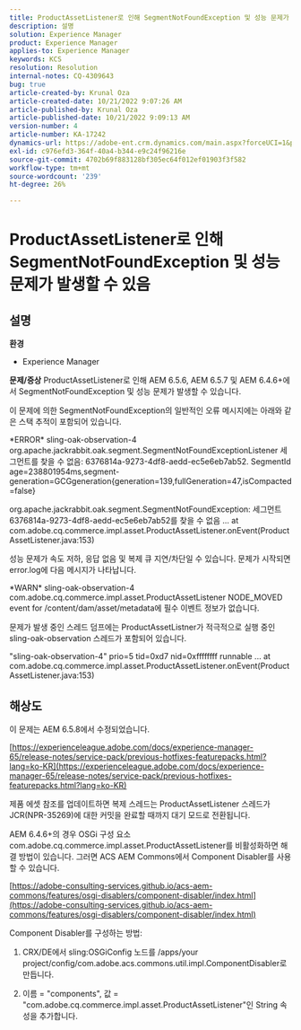 ```yaml
---
title: ProductAssetListener로 인해 SegmentNotFoundException 및 성능 문제가 발생할 수 있음
description: 설명
solution: Experience Manager
product: Experience Manager
applies-to: Experience Manager
keywords: KCS
resolution: Resolution
internal-notes: CQ-4309643
bug: true
article-created-by: Krunal Oza
article-created-date: 10/21/2022 9:07:26 AM
article-published-by: Krunal Oza
article-published-date: 10/21/2022 9:09:13 AM
version-number: 4
article-number: KA-17242
dynamics-url: https://adobe-ent.crm.dynamics.com/main.aspx?forceUCI=1&pagetype=entityrecord&etn=knowledgearticle&id=f9b60fc7-1f51-ed11-bba2-0022480867fb
exl-id: c976efd3-364f-40a4-b344-e9c24f96216e
source-git-commit: 4702b69f883128bf305ec64f012ef01903f3f582
workflow-type: tm+mt
source-wordcount: '239'
ht-degree: 26%

---
```


# ProductAssetListener로 인해 SegmentNotFoundException 및 성능 문제가 발생할 수 있음

## 설명

<b>환경</b>
- Experience Manager



<b>문제/증상</b>
ProductAssetListener로 인해 AEM 6.5.6, AEM 6.5.7 및 AEM 6.4.6+에서 SegmentNotFoundException 및 성능 문제가 발생할 수 있습니다.



이 문제에 의한 SegmentNotFoundException의 일반적인 오류 메시지에는 아래와 같은 스택 추적이 포함되어 있습니다.

\*ERROR\* sling-oak-observation-4 org.apache.jackrabbit.oak.segment.SegmentNotFoundExceptionListener 세그먼트를 찾을 수 없음: 6376814a-9273-4df8-aedd-ec5e6eb7ab52. SegmentId age=238801954ms,segment-generation=GCGgeneration{generation=139,fullGeneration=47,isCompacted=false}

org.apache.jackrabbit.oak.segment.SegmentNotFoundException: 세그먼트 6376814a-9273-4df8-aedd-ec5e6eb7ab52를 찾을 수 없음 ... at com.adobe.cq.commerce.impl.asset.ProductAssetListener.onEvent(ProductAssetListener.java:153)



성능 문제가 속도 저하, 응답 없음 및 복제 큐 지연/차단일 수 있습니다. 문제가 시작되면 error.log에 다음 메시지가 나타납니다.

\*WARN\* sling-oak-observation-4 com.adobe.cq.commerce.impl.asset.ProductAssetListener NODE_MOVED event for /content/dam/asset/metadata에 필수 이벤트 정보가 없습니다.



문제가 발생 중인 스레드 덤프에는 ProductAssetListner가 적극적으로 실행 중인 sling-oak-observation 스레드가 포함되어 있습니다.

&quot;sling-oak-observation-4&quot; prio=5 tid=0xd7 nid=0xffffffff runnable ... at com.adobe.cq.commerce.impl.asset.ProductAssetListener.onEvent(ProductAssetListener.java:153)


## 해상도


이 문제는 AEM 6.5.8에서 수정되었습니다.

[https://experienceleague.adobe.com/docs/experience-manager-65/release-notes/service-pack/previous-hotfixes-featurepacks.html?lang=ko-KR](https://experienceleague.adobe.com/docs/experience-manager-65/release-notes/service-pack/previous-hotfixes-featurepacks.html?lang=ko-KR)

제품 에셋 참조를 업데이트하면 복제 스레드는 ProductAssetListener 스레드가 JCR(NPR-35269)에 대한 커밋을 완료할 때까지 대기 모드로 전환됩니다.



AEM 6.4.6+의 경우 OSGi 구성 요소 com.adobe.cq.commerce.impl.asset.ProductAssetListener를 비활성화하면 해결 방법이 있습니다. 그러면 ACS AEM Commons에서 Component Disabler를 사용할 수 있습니다.

[https://adobe-consulting-services.github.io/acs-aem-commons/features/osgi-disablers/component-disabler/index.html](https://adobe-consulting-services.github.io/acs-aem-commons/features/osgi-disablers/component-disabler/index.html)



Component Disabler를 구성하는 방법:

1. CRX/DE에서 sling:OSGiConfig 노드를 /apps/your project/config/com.adobe.acs.commons.util.impl.ComponentDisabler로 만듭니다.

2. 이름 = &quot;components&quot;, 값 = &quot;com.adobe.cq.commerce.impl.asset.ProductAssetListener&quot;인 String 속성을 추가합니다.
